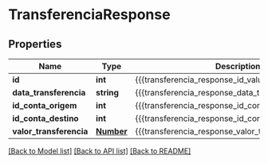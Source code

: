 # TransferenciaResponse

## Properties
Name | Type | Description | Notes
------------ | ------------- | ------------- | -------------
**id** | **int** | {{{transferencia_response_id_value}}} | [optional] 
**data_transferencia** | **string** | {{{transferencia_response_data_transferencia_value}}} | [optional] 
**id_conta_origem** | **int** | {{{transferencia_response_id_conta_origem_value}}} | [optional] 
**id_conta_destino** | **int** | {{{transferencia_response_id_conta_destino_value}}} | [optional] 
**valor_transferencia** | [**Number**](Number.md) | {{{transferencia_response_valor_transferencia_value}}} | [optional] 

[[Back to Model list]](../README.md#documentation-for-models) [[Back to API list]](../README.md#documentation-for-api-endpoints) [[Back to README]](../README.md)


